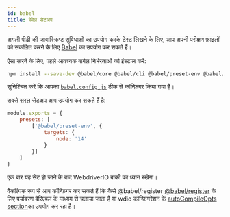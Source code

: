 ```yaml
---
id: babel
title: बेबेल सेटअप
---
```


अगली पीढ़ी की जावास्क्रिप्ट सुविधाओं का उपयोग करके टेस्ट लिखने के लिए, आप अपनी परीक्षण फ़ाइलों को संकलित करने के लिए [Babel](https://babeljs.io) का उपयोग कर सकते हैं।

ऐसा करने के लिए, पहले आवश्यक बाबेल निर्भरताओं को इंस्टाल करें:

```bash npm2yarn
npm install --save-dev @babel/core @babel/cli @babel/preset-env @babel/register
```

सुनिश्चित करें कि आपका [`babel.config.js`](https://babeljs.io/docs/en/config-files) ठीक से कॉन्फ़िगर किया गया है।

सबसे सरल सेटअप आप उपयोग कर सकते हैं है:

```js title="babel.config.js"
module.exports = {
    presets: [
        ['@babel/preset-env', {
            targets: {
                node: '14'
            }
        }]
    ]
}
```

एक बार यह सेट हो जाने के बाद WebdriverIO बाकी का ध्यान रखेगा।

वैकल्पिक रूप से आप कॉन्फ़िगर कर सकते हैं कि कैसे @babel/register [@babel/register](Babel.md) के लिए पर्यावरण वेरिएबल के माध्यम से चलाया जाता है या wdio कॉन्फ़िगरेशन के [autoCompileOpts section](ConfigurationFile.md)का उपयोग कर रहा है।
